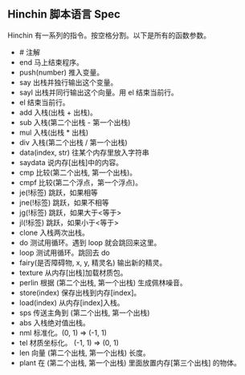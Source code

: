 ## Hinchin 脚本语言 Spec

Hinchin 有一系列的指令。按空格分割。以下是所有的函数参数。

- \# 注解
- end 马上结束程序。
- push(number) 推入变量。
- say 出栈并独行输出这个变量。
- sayl 出栈并同行输出这个向量。用 el 结束当前行。
- el 结束当前行。
- add 入栈(出栈 + 出栈)。
- sub 入栈(第二个出栈 - 第一个出栈)
- mul 入栈(出栈 * 出栈)
- div 入栈(第二个出栈 / 第一个出栈)
- data(index, str) 往某个内存里放入字符串
- saydata 说内存\[出栈]中的内容。
- cmp 比较(第二个出栈, 第一个出栈)。
- cmpf 比较(第二个浮点，第一个浮点)。
- je(!标签) 跳跃，如果相等
- jne(!标签) 跳跃，如果不相等
- jg<e>(!标签) 跳跃，如果大于<等于>
- jl<e>(!标签) 跳跃，如果小于<等于>
- clone 入栈两次出栈。
- do 测试用循环。遇到 loop 就会跳回来这里。
- loop 测试用循环。跳回去 do
- fairy(是否障碍物, x, y, 精灵名) 输出新的精灵。
- texture 从内存\[出栈]加载材质包。
- perlin 根据 (第二个出栈, 第一个出栈) 生成佩林噪音。
- store(index) 保存出栈到内存\[index]。
- load(index) 从内存\[index]入栈。
- sps 传送主角到 (第二个出栈, 第一个出栈)
- abs 入栈绝对值出栈。
- nml 标准化。(0, 1) => (-1, 1)
- tel 材质坐标化。 (-1, 1) => (0, 1)
- len 向量 (第二个出栈, 第一个出栈) 长度。
- plant 在 (第二个出栈, 第一个出栈) 里面放置内存\[第三个出栈] 的物体。
